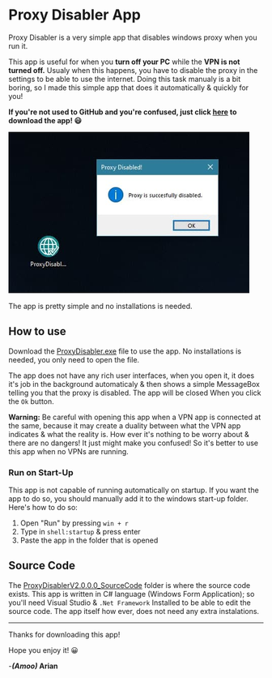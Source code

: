 # Proxy Disabler App

Proxy Disabler is a very simple app that disables windows proxy when you run it.

This app is useful for when you **turn off your PC** while the **VPN is not turned off.** Usualy when this happens, you have to disable the proxy in the settings to be able to use the internet. Doing this task manualy is a bit boring, so I made this simple app that does it automatically & quickly for you!

**If you're not used to GitHub and you're confused, just click [here](https://github.com/ariannavabi/WindowsUtilities/raw/main/Proxy%20Disabler/ProxyDisabler.exe) to download the app! 😃**

![Here's how ther app looks!](https://github.com/ariannavabi/WindowsUtilities/blob/main/Proxy%20Disabler/ProxyDisablerV2.0.0.0_SourceCode/ProxyDisabler_Screenshot.jpg?raw=true)

The app is pretty simple and no installations is needed. 

## How to use  
  Download the [ProxyDisabler.exe](https://github.com/ariannavabi/WindowsUtilities/raw/main/Proxy%20Disabler/ProxyDisabler.exe) file to use the app. No installations is needed, you only need to open the file.
  
  The app does not have any rich user interfaces, when you open it, it does it's job in the background automaticaly & then shows a simple MessageBox telling you that the proxy is disabled.
  The app will be closed When you click the `Ok` button.
  
  **Warning:** Be careful with opening this app when a VPN app is connected at the same, because it may create a duality between what the VPN app indicates & what the reality is. How ever it's nothing to be worry about & there are no dangers! It just might make you confused! So it's better to use this app when no VPNs are running.
  
  ### Run on Start-Up
  This app is not capable of running automatically on startup. If you want the app to do so, you should manually add it to the windows start-up folder. Here's how to do so:
  1. Open "Run" by pressing `win + r`
  2. Type in `shell:startup` & press enter
  3. Paste the app in the folder that is opened
  





## Source Code
  The [ProxyDisablerV2.0.0.0_SourceCode](https://github.com/ariannavabi/WindowsUtilities/tree/main/Proxy%20Disabler/ProxyDisablerV2.0.0.0_SourceCode) folder is where the source code exists. This app is written in C# language (Windows Form Application); so you'll need Visual Studio & `.Net Framework` Installed to be able to edit the source code. The app itself how ever, does not need any extra instalations.

---

Thanks for downloading this app!


Hope you enjoy it! 😀
 
 
 -**_(Amoo)_ Arian**
